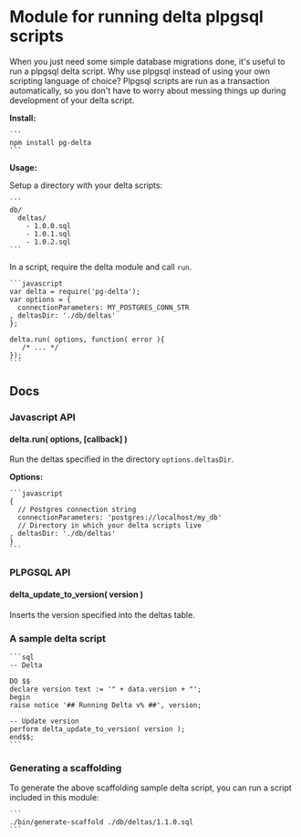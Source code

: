 # Module for running delta plpgsql scripts

When you just need some simple database migrations done, it's useful to run a plpgsql delta script. Why use plpgsql instead of using your own scripting language of choice? Plpgsql scripts are run as a transaction automatically, so you don't have to worry about messing things up during development of your delta script.

__Install:__

    ```
    npm install pg-delta
    ```

__Usage:__

Setup a directory with your delta scripts:

    ```
    db/
      deltas/
        - 1.0.0.sql
        - 1.0.1.sql
        - 1.0.2.sql
    ```

In a script, require the delta module and call `run`.

    ```javascript
    var delta = require('pg-delta');
    var options = {
      connectionParameters: MY_POSTGRES_CONN_STR
    , deltasDir: './db/deltas'
    };

    delta.run( options, function( error ){
       /* ... */
    });
    ```

## Docs

### Javascript API

#### delta.run( options, [callback] )

Run the deltas specified in the directory `options.deltasDir`.

__Options:__

    ```javascript
    {
      // Postgres connection string
      connectionParameters: 'postgres://localhost/my_db'
      // Directory in which your delta scripts live
    , deltasDir: './db/deltas'
    }
    ```

### PLPGSQL API

#### delta_update_to_version( version )

Inserts the version specified into the deltas table.

### A sample delta script

    ```sql
    -- Delta
    
    DO $$
    declare version text := '" + data.version + "';
    begin
    raise notice '## Running Delta v% ##', version;
    
    -- Update version
    perform delta_update_to_version( version );
    end$$;
    ```

### Generating a scaffolding

To generate the above scaffolding sample delta script, you can run a script included in this module:

    ```
    ./bin/generate-scaffold ./db/deltas/1.1.0.sql
    ```
